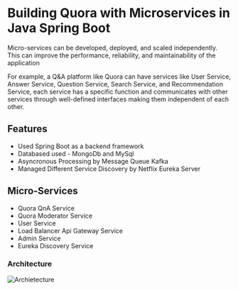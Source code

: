 
# Building Quora with Microservices in Java Spring Boot


Micro-services can be developed, deployed, and scaled independently. This can improve the performance, reliability, and maintainability of the application

For example, a Q&A platform like Quora can have services like User Service, Answer Service, Question Service, Search Service, and Recommendation Service, each service has a specific function and communicates with other services through well-defined interfaces making them independent of each other.

## Features

- Used Spring Boot as a backend framework
- Databased used - MongoDb and MySql
- Asyncronous Processing by Message Queue Kafka
- Managed Different Service Discovery by Netflix Eureka Server



## Micro-Services

- Quora QnA Service
- Quora Moderator Service
- User Service
- Load Balancer Api Gateway Service
- Admin Service
- Eureka Discovery Service

### Architecture

![Archietecture](https://iili.io/JKRStqX.png)


